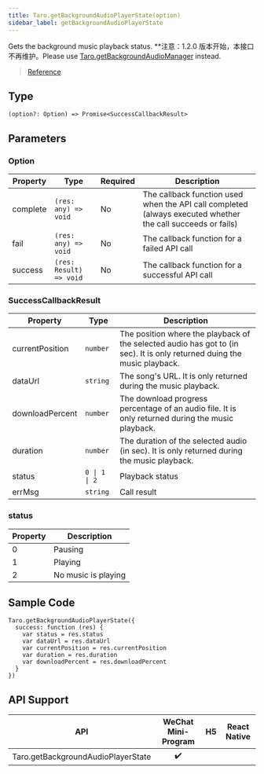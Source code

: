 ```yaml
---
title: Taro.getBackgroundAudioPlayerState(option)
sidebar_label: getBackgroundAudioPlayerState
---
```


Gets the background music playback status. **注意：1.2.0 版本开始，本接口不再维护。Please use [Taro.getBackgroundAudioManager](./getBackgroundAudioManager.md) instead.</p>

> [Reference](https://developers.weixin.qq.com/miniprogram/dev/api/media/background-audio/wx.getBackgroundAudioPlayerState.html)

## Type

```tsx
(option?: Option) => Promise<SuccessCallbackResult>
```

## Parameters

### Option

<table>
  <thead>
    <tr>
      <th>Property</th>
      <th>Type</th>
      <th style={{ textAlign: "center"}}>Required</th>
      <th>Description</th>
    </tr>
  </thead>
  <tbody>
    <tr>
      <td>complete</td>
      <td><code>(res: any) =&gt; void</code></td>
      <td style={{ textAlign: "center"}}>No</td>
      <td>The callback function used when the API call completed (always executed whether the call succeeds or fails)</td>
    </tr>
    <tr>
      <td>fail</td>
      <td><code>(res: any) =&gt; void</code></td>
      <td style={{ textAlign: "center"}}>No</td>
      <td>The callback function for a failed API call</td>
    </tr>
    <tr>
      <td>success</td>
      <td><code>(res: Result) =&gt; void</code></td>
      <td style={{ textAlign: "center"}}>No</td>
      <td>The callback function for a successful API call</td>
    </tr>
  </tbody>
</table>

### SuccessCallbackResult

<table>
  <thead>
    <tr>
      <th>Property</th>
      <th>Type</th>
      <th>Description</th>
    </tr>
  </thead>
  <tbody>
    <tr>
      <td>currentPosition</td>
      <td><code>number</code></td>
      <td>The position where the playback of the selected audio has got to (in sec). It is only returned duing the music playback.</td>
    </tr>
    <tr>
      <td>dataUrl</td>
      <td><code>string</code></td>
      <td>The song's URL. It is only returned during the music playback.</td>
    </tr>
    <tr>
      <td>downloadPercent</td>
      <td><code>number</code></td>
      <td>The download progress percentage of an audio file. It is only returned during the music playback.</td>
    </tr>
    <tr>
      <td>duration</td>
      <td><code>number</code></td>
      <td>The duration of the selected audio (in sec). It is only returned during the music playback.</td>
    </tr>
    <tr>
      <td>status</td>
      <td><code>0 | 1 | 2</code></td>
      <td>Playback status</td>
    </tr>
    <tr>
      <td>errMsg</td>
      <td><code>string</code></td>
      <td>Call result</td>
    </tr>
  </tbody>
</table>

### status

<table>
  <thead>
    <tr>
      <th>Property</th>
      <th>Description</th>
    </tr>
  </thead>
  <tbody>
    <tr>
      <td>0</td>
      <td>Pausing</td>
    </tr>
    <tr>
      <td>1</td>
      <td>Playing</td>
    </tr>
    <tr>
      <td>2</td>
      <td>No music is playing</td>
    </tr>
  </tbody>
</table>

## Sample Code

```tsx
Taro.getBackgroundAudioPlayerState({
  success: function (res) {
    var status = res.status
    var dataUrl = res.dataUrl
    var currentPosition = res.currentPosition
    var duration = res.duration
    var downloadPercent = res.downloadPercent
  }
})
```

## API Support

|                API                 | WeChat Mini-Program | H5 | React Native |
|:----------------------------------:|:-------------------:|:--:|:------------:|
| Taro.getBackgroundAudioPlayerState |         ✔️          |    |              |
